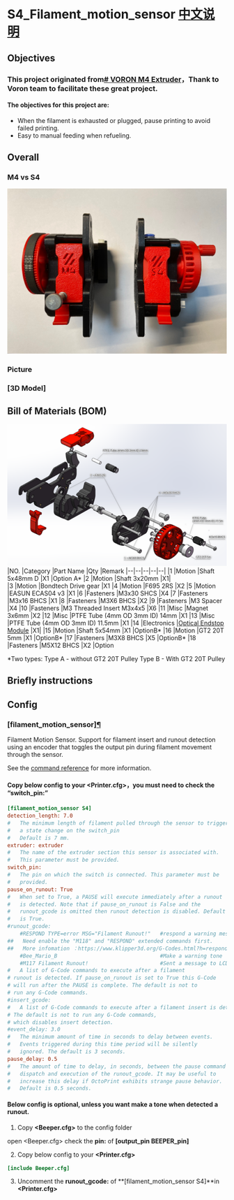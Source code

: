 # S4_Filament_motion_sensor [中文说明](./Readme_CN.MD)

## Objectives

### This project originated from[# VORON M4 Extruder](https://github.com/VoronDesign/Mobius-Extruder)，Thank to Voron team to facilitate these great project.

#### The objectives for this project are:

 - When the  filament is exhausted or plugged, pause printing to avoid failed printing.
 - Easy to manual feeding when refueling.



## Overall

### M4 vs S4
![图片](Photos/Overview.jpg)

### Picture

### [3D Model]

## Bill of Materials (BOM)
![BOM](Photos/Bom.png)
|NO.	|Category	|Part Name	|Qty	|Remark
|--|--|--|--|--|
|1	|Motion	|Shaft 5x48mm  D	|X1	|Option A*
|2	|Motion	|Shaft 3x20mm	|X1|	
|3	|Motion	|Bondtech Drive gear	|X1	
|4	|Motion	|F695 2RS	|X2	
|5	|Motion	|EASUN ECAS04 v3	|X1	
|6	|Fasteners	|M3x30 SHCS	|X4	
|7	|Fasteners	|M3x16 BHCS	|X1	
|8	|Fasteners	|M3X6 BHCS	|X2	
|9	|Fasteners	|M3 Spacer	|X4	
|10	|Fasteners	|M3 Threaded Insert M3x4x5	|X6	
|11	|Misc	|Magnet 3x6mm	|X2	
|12	|Misc	|PTFE Tube (4mm OD 3mm ID) 14mm	|X1	
|13	|Misc	|PTFE Tube (4mm OD 3mm ID) 11.5mm	|X1	
|14	|Electronics	|[Optical Endstop Module](https://www.amazon.com/Optical-Endstop-Photoelectric-Control-Printer/dp/B07MFT8NWJ)	|X1|
|15	|Motion	|Shaft 5x54mm	|X1	|OptionB*
|16	|Motion	|GT2 20T 5mm	|X1	|OptionB*
|17	|Fasteners	|M3X8 BHCS	|X5	|OptionB*
|18	|Fasteners	|M5X12 BHCS	|X2	|Option

*Two types:
Type A - without GT2 20T Pulley 
Type B - With GT2 20T Pulley 
					   
## Briefly instructions

## Config



### [filament_motion_sensor][¶](https://www.klipper3d.org/Config_Reference.html#filament_motion_sensor "Permanent link")

Filament Motion Sensor. Support for filament insert and runout detection using an encoder that toggles the output pin during filament movement through the sensor.

See the  [command reference](https://www.klipper3d.org/G-Codes.html#filament_switch_sensor)  for more information.

#### Copy below config to your <Printer.cfg>，you must need to check the **“switch_pin:”** 
```ini
[filament_motion_sensor S4]
detection_length: 7.0
#   The minimum length of filament pulled through the sensor to trigger
#   a state change on the switch_pin
#   Default is 7 mm.
extruder: extruder
#   The name of the extruder section this sensor is associated with.
#   This parameter must be provided.
switch_pin:
#   The pin on which the switch is connected. This parameter must be
#   provided.
pause_on_runout: True
#   When set to True, a PAUSE will execute immediately after a runout
#   is detected. Note that if pause_on_runout is False and the
#   runout_gcode is omitted then runout detection is disabled. Default
#   is True.
#runout_gcode:
    #RESPOND TYPE=error MSG="Filament Runout!"   #respond a warning message 
##   Need enable the "M118" and "RESPOND" extended commands first. 
##   More infomation ：https://www.klipper3d.org/G-Codes.html?h=respond#respond
    #Bee_Mario_B                                 #Make a warning tone
    #M117 Filament Runout!                       #Sent a message to LCD
#   A list of G-Code commands to execute after a filament 
# runout is detected. If pause_on_runout is set to True this G-Code 
# will run after the PAUSE is complete. The default is not to 
# run any G-Code commands.
#insert_gcode:
#   A list of G-Code commands to execute after a filament insert is detected.
# The default is not to run any G-Code commands,  
# which disables insert detection.
#event_delay: 3.0
#   The minimum amount of time in seconds to delay between events.
#   Events triggered during this time period will be silently
#   ignored. The default is 3 seconds.
pause_delay: 0.5
#   The amount of time to delay, in seconds, between the pause command
#   dispatch and execution of the runout_gcode. It may be useful to
#   increase this delay if OctoPrint exhibits strange pause behavior.
#   Default is 0.5 seconds.
```


#### Below config is optional, unless you want make a tone when detected a runout.

1. Copy **<Beeper.cfg>** to the config folder 

open <Beeper.cfg> check the **pin:** of  **[output_pin BEEPER_pin]**

2.  Copy below config to your **<Printer.cfg>** 
```ini
[include Beeper.cfg] 
```
3. Uncomment the **runout_gcode:** of **[filament_motion_sensor S4]**in **<Printer.cfg>**



